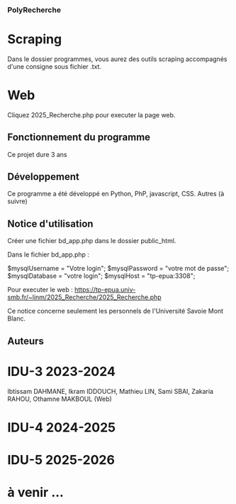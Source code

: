 ### PolyRecherche

# Scraping

Dans le dossier programmes, vous aurez des outils scraping accompagnés d'une consigne sous fichier .txt.

# Web

Cliquez 2025_Recherche.php pour executer la page web.

## Fonctionnement du programme

Ce projet dure 3 ans

## Développement

Ce programme a été développé en Python, PhP, javascript, CSS.
Autres (à suivre)

## Notice d'utilisation

Créer une fichier bd_app.php dans le dossier public_html.

Dans le fichier bd_app.php :

$mysqlUsername = "Votre login";
$mysqlPassword = "votre mot de passe";
$mysqlDatabase = "votre login";
$mysqlHost = "tp-epua:3308";

Pour executer le web :
https://tp-epua.univ-smb.fr/~linm/2025_Recherche/2025_Recherche.php

Ce notice concerne seulement les personnels de l'Université Savoie Mont Blanc.

## Auteurs

# IDU-3 2023-2024

Ibtissam DAHMANE, Ikram IDDOUCH, Mathieu LIN, Sami SBAI, Zakaria RAHOU, Othamne MAKBOUL (Web)

# IDU-4 2024-2025

# IDU-5 2025-2026

# à venir ...
